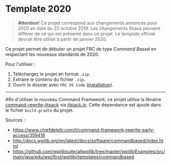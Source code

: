 # Template 2020

> **Attention!** Ce projet correspond aux changements annoncés pour 2020 en date du 25 octobre 2019. Les changements finaux peuvent différer de ce qui est présenté dans ce projet. Le template officiel devrait être utilisé à partir de janvier 2020. 

Ce projet permet de débuter un projet FRC de type *Command Based* en respectant les nouveaux standards de 2020. 

Pour l'utiliser :
1. Téléchargez le projet en format `.zip`.
2. Extraire le contenu du fichier `.zip`.
3. Ouvrir le dossier avec `FRC VS Code` ([installation](http://docs.wpilib.org/en/latest/docs/getting-started/getting-started-frc-control-system/wpilib-setup.html)).

*****

Afin d'utiliser le nouveau Command Framework, ce projet utilise la librairie [command-rewrite-jitpack](https://github.com/Oblarg/command-rewrite-jitpack) via [jitpack.io](https://jitpack.io/). Cette dépendance est ajouté dans le fichier `build.gradle` du projet.

Sources :
- https://www.chiefdelphi.com/t/command-framework-rewrite-early-access/359418
- http://docs.wpilib.org/en/latest/docs/software/commandbased/index.html
- https://github.com/wpilibsuite/allwpilib/tree/master/wpilibjExamples/src/main/java/edu/wpi/first/wpilibj/templates/commandbased
